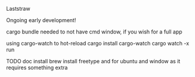 Laststraw

Ongoing early development!

cargo bundle needed to not have cmd window, if you wish for a full app

using cargo-watch to hot-reload
cargo install cargo-watch
cargo watch -x run

TODO doc install brew install freetype and for ubuntu and window as it requires something extra
